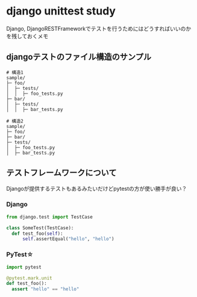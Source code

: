 # django unittest study
Django, DjangoRESTFrameworkでテストを行うためにはどうすればいいのかを残しておくメモ


## djangoテストのファイル構造のサンプル
```
# 構造1
sample/
├─ foo/
│  ├─ tests/
│  │  ├─ foo_tests.py
├─ bar/
│  ├─ tests/
│  │  ├─ bar_tests.py

# 構造2
sample/
├─ foo/
├─ bar/
├─ tests/
│  ├─ foo_tests.py
│  ├─ bar_tests.py
```

## テストフレームワークについて
Djangoが提供するテストもあるみたいだけどpytestの方が使い勝手が良い？

### Django
```python
from django.test import TestCase

class SomeTest(TestCase):
  def test_foo(self):
	  self.assertEqual("hello", "hello")
```

### PyTest☆
```python
import pytest

@pytest.mark.unit
def test_foo():
  assert "hello" == "hello"
```
